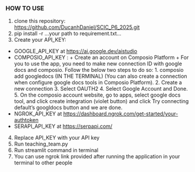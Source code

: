 ### HOW TO USE
1. clone this repository: https://github.com/DucanhDaniel/SCIC_P6_2025.git
2. pip install -r ...your path to requirement.txt...
3. Create your API_KEY:
  - GOOGLE_API_KEY at https://ai.google.dev/aistudio
  - COMPOSIO_API_KEY :
        + Create an account on Composio Platform
        + For you to use the app, you need to make new connection ID with google docs and composio. Follow the below two steps to do so:
          1. composio add googledocs (IN THE TERMINAL) (You can also create a connection when configure google docs tools in Composio Platform).
          2. Create a new connection
          3. Select OAUTH2
          4. Select Google Account and Done.
          5. On the composio account website, go to apps, select google docs tool, and click create integration (violet button) and click Try connecting default’s googldocs button and we are done.
  - NGROK_API_KEY at https://dashboard.ngrok.com/get-started/your-authtoken
  - SERAPI_API_KEY at https://serpapi.com/
4. Replace API_KEY with your API key
5. Run teaching_team.py
6. Run streamlit command in terminal
7. You can use ngrok link provided after running the application in your terminal to other people 
